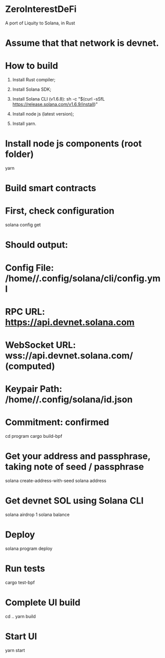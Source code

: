 # ZeroInterestDeFi
A port of Liquity to Solana, in Rust

# Assume that that network is devnet.
# How to build
1. Install Rust compiler;
2. Install Solana SDK;
3. Install Solana CLI (v1.6.8):
sh -c "$(curl -sSfL https://release.solana.com/v1.6.9/install)"

4. Install node js (latest version);
5. Install yarn.

# Install node js components (root folder)
yarn

# Build smart contracts
# First, check configuration
solana config get
# Should output:
# Config File: /home/<yourname>/.config/solana/cli/config.yml
# RPC URL: https://api.devnet.solana.com
# WebSocket URL: wss://api.devnet.solana.com/ (computed)
# Keypair Path: /home/<yourname>/.config/solana/id.json
# Commitment: confirmed

cd program
cargo build-bpf

# Get your address and passphrase, taking note of seed / passphrase
solana create-address-with-seed
solana address

# Get devnet SOL using Solana CLI
solana airdrop 1 <your Solana personal address as output by solana address>
solana balance

# Deploy
solana program deploy <path to elf as output by cargo build-bpf>

# Run tests
cargo test-bpf

# Complete UI build
cd ..
yarn build

# Start UI
yarn start


